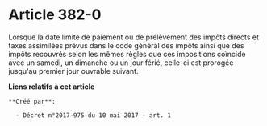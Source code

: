 # Article 382-0

Lorsque la date limite de paiement ou de prélèvement des impôts directs et taxes assimilées prévus dans le code général des
impôts ainsi que des impôts recouvrés selon les mêmes règles que ces impositions coïncide avec un samedi, un dimanche ou un
jour férié, celle-ci est prorogée jusqu'au premier jour ouvrable suivant.

**Liens relatifs à cet article**

	**Créé par**:

	  - Décret n°2017-975 du 10 mai 2017 - art. 1
